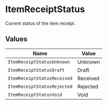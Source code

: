 # ItemReceiptStatus

Current status of the item receipt.


## Values

| Name                        | Value                       |
| --------------------------- | --------------------------- |
| `ItemReceiptStatusUnknown`  | Unknown                     |
| `ItemReceiptStatusDraft`    | Draft                       |
| `ItemReceiptStatusReceived` | Received                    |
| `ItemReceiptStatusRejected` | Rejected                    |
| `ItemReceiptStatusVoid`     | Void                        |